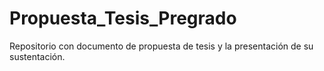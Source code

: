 # Propuesta_Tesis_Pregrado
Repositorio con documento de propuesta de tesis y la presentación de su sustentación.
